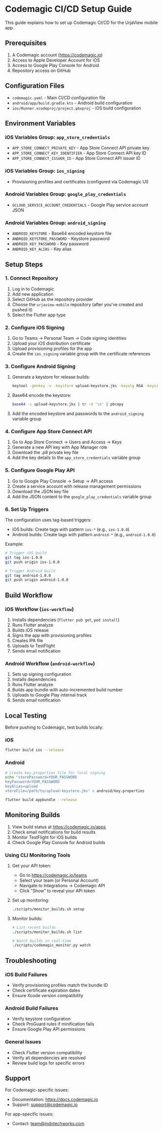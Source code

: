 # Codemagic CI/CD Setup Guide

This guide explains how to set up Codemagic CI/CD for the UrjaView mobile app.

## Prerequisites

1. A Codemagic account (https://codemagic.io)
2. Access to Apple Developer Account for iOS
3. Access to Google Play Console for Android
4. Repository access on GitHub

## Configuration Files

- `codemagic.yaml` - Main CI/CD configuration file
- `android/app/build.gradle.kts` - Android build configuration
- `ios/Runner.xcodeproj/project.pbxproj` - iOS build configuration

## Environment Variables

### iOS Variables Group: `app_store_credentials`
- `APP_STORE_CONNECT_PRIVATE_KEY` - App Store Connect API private key
- `APP_STORE_CONNECT_KEY_IDENTIFIER` - App Store Connect API key ID
- `APP_STORE_CONNECT_ISSUER_ID` - App Store Connect API issuer ID

### iOS Variables Group: `ios_signing`
- Provisioning profiles and certificates (configured via Codemagic UI)

### Android Variables Group: `google_play_credentials`
- `GCLOUD_SERVICE_ACCOUNT_CREDENTIALS` - Google Play service account JSON

### Android Variables Group: `android_signing`
- `ANDROID_KEYSTORE` - Base64 encoded keystore file
- `ANDROID_KEYSTORE_PASSWORD` - Keystore password
- `ANDROID_KEY_PASSWORD` - Key password
- `ANDROID_KEY_ALIAS` - Key alias

## Setup Steps

### 1. Connect Repository
1. Log in to Codemagic
2. Add new application
3. Select GitHub as the repository provider
4. Choose the `urjaview-mobile` repository (after you've created and pushed it)
5. Select the Flutter app type

### 2. Configure iOS Signing
1. Go to Teams → Personal Team → Code signing identities
2. Upload your iOS distribution certificate
3. Upload provisioning profiles for the app
4. Create the `ios_signing` variable group with the certificate references

### 3. Configure Android Signing
1. Generate a keystore for release builds:
   ```bash
   keytool -genkey -v -keystore upload-keystore.jks -keyalg RSA -keysize 2048 -validity 10000 -alias upload
   ```
2. Base64 encode the keystore:
   ```bash
   base64 -i upload-keystore.jks | tr -d '\n' | pbcopy
   ```
3. Add the encoded keystore and passwords to the `android_signing` variable group

### 4. Configure App Store Connect API
1. Go to App Store Connect → Users and Access → Keys
2. Generate a new API key with App Manager role
3. Download the .p8 private key file
4. Add the key details to the `app_store_credentials` variable group

### 5. Configure Google Play API
1. Go to Google Play Console → Setup → API access
2. Create a service account with release management permissions
3. Download the JSON key file
4. Add the JSON content to the `google_play_credentials` variable group

### 6. Set Up Triggers
The configuration uses tag-based triggers:
- iOS builds: Create tags with pattern `ios-*` (e.g., `ios-1.0.0`)
- Android builds: Create tags with pattern `android-*` (e.g., `android-1.0.0`)

Example:
```bash
# Trigger iOS build
git tag ios-1.0.0
git push origin ios-1.0.0

# Trigger Android build
git tag android-1.0.0
git push origin android-1.0.0
```

## Build Workflow

### iOS Workflow (`ios-workflow`)
1. Installs dependencies (`flutter pub get`, `pod install`)
2. Runs Flutter analyze
3. Builds iOS release
4. Signs the app with provisioning profiles
5. Creates IPA file
6. Uploads to TestFlight
7. Sends email notification

### Android Workflow (`android-workflow`)
1. Sets up signing configuration
2. Installs dependencies
3. Runs Flutter analyze
4. Builds app bundle with auto-incremented build number
5. Uploads to Google Play internal track
6. Sends email notification

## Local Testing

Before pushing to Codemagic, test builds locally:

### iOS
```bash
flutter build ios --release
```

### Android
```bash
# Create key.properties file for local signing
echo "storePassword=YOUR_PASSWORD
keyPassword=YOUR_PASSWORD
keyAlias=upload
storeFile=/path/to/upload-keystore.jks" > android/key.properties

flutter build appbundle --release
```

## Monitoring Builds

1. View build status at https://codemagic.io/apps
2. Check email notifications for build results
3. Monitor TestFlight for iOS builds
4. Check Google Play Console for Android builds

### Using CLI Monitoring Tools

1. Get your API token:
   - Go to https://codemagic.io/teams
   - Select your team (or Personal Account)
   - Navigate to Integrations → Codemagic API
   - Click "Show" to reveal your API token

2. Set up monitoring:
   ```bash
   ./scripts/monitor_builds.sh setup
   ```

3. Monitor builds:
   ```bash
   # List recent builds
   ./scripts/monitor_builds.sh list
   
   # Watch builds in real-time
   ./scripts/codemagic_monitor.py watch
   ```

## Troubleshooting

### iOS Build Failures
- Verify provisioning profiles match the bundle ID
- Check certificate expiration dates
- Ensure Xcode version compatibility

### Android Build Failures
- Verify keystore configuration
- Check ProGuard rules if minification fails
- Ensure Google Play API permissions

### General Issues
- Check Flutter version compatibility
- Verify all dependencies are resolved
- Review build logs for specific errors

## Support

For Codemagic-specific issues:
- Documentation: https://docs.codemagic.io
- Support: support@codemagic.io

For app-specific issues:
- Contact: team@indotechworks.com